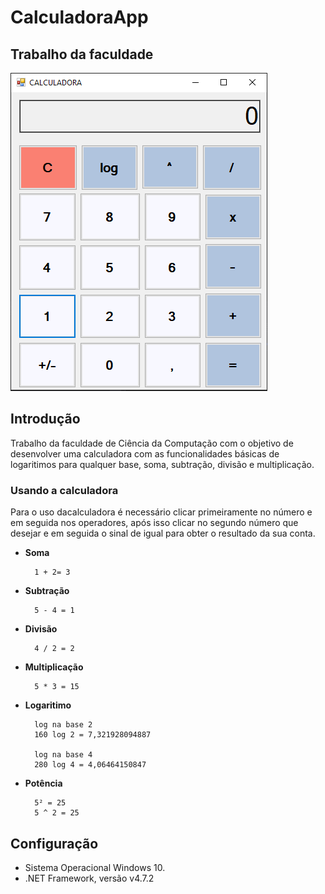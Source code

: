 # CalculadoraApp
## Trabalho da faculdade

![Calculadora](calculadora.png)

## Introdução 

Trabalho da faculdade de Ciência da Computação com o objetivo de desenvolver uma calculadora com as funcionalidades básicas de logaritimos para qualquer base, soma, subtração, divisão e multiplicação. 


### Usando a calculadora
Para o uso dacalculadora é necessário clicar primeiramente no número e em seguida nos operadores, após isso clicar no segundo número que desejar e em seguida o sinal de igual para obter o resultado da sua conta.


- **Soma**

        1 + 2= 3

- **Subtração**

        5 - 4 = 1

- **Divisão**

        4 / 2 = 2

- **Multiplicação**

        5 * 3 = 15

- **Logaritimo**

        log na base 2
        160 log 2 = 7,321928094887

        log na base 4
        280 log 4 = 4,06464150847

- **Potência**

        5² = 25 
        5 ^ 2 = 25 

## Configuração 
    
- Sistema Operacional Windows 10.
- .NET Framework, versão v4.7.2

